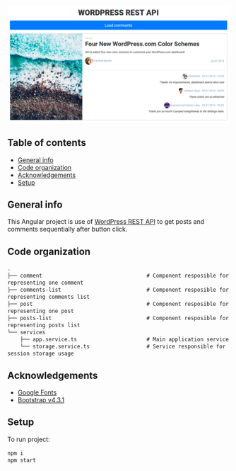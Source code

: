 <p align="center">
    <img src="./readme/preview.png" alt="Extension preview"/>
</p>

## Table of contents
* [General info](#general-info)
* [Code organization](#code-organization)
* [Acknowledgements](#acknowledgements)
* [Setup](#setup)

## General info
This Angular project is use of [WordPress REST API](https://developer.wordpress.com/docs/api/) to get posts and comments sequentially after button click.

## Code organization
    .
    ├── comment                                 # Component resposible for representing one comment
    ├── comments-list                           # Component resposible for representing comments list
    ├── post                                    # Component resposible for representing one post
    ├── posts-list                              # Component resposible for representing posts list
    └── services
        ├── app.service.ts                      # Main application service
        └── storage.service.ts                  # Service responsible for session storage usage

## Acknowledgements
* [Google Fonts](https://fonts.google.com)
* [Bootstrap v4.3.1](https://getbootstrap.com)
    
## Setup
To run project:
```
npm i
npm start
```
